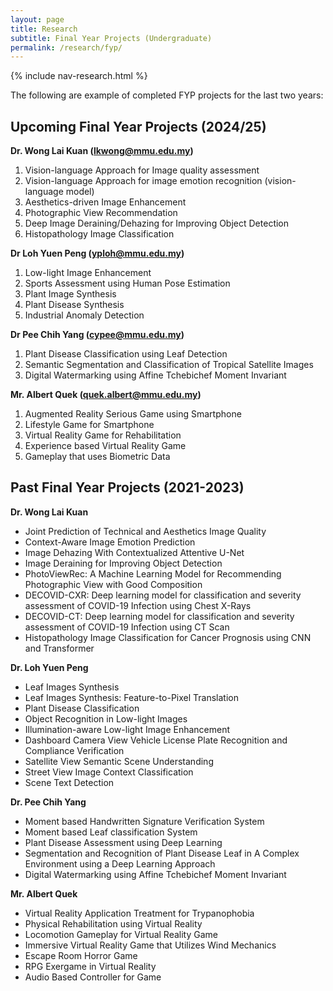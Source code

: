 ```yaml
---
layout: page
title: Research
subtitle: Final Year Projects (Undergraduate)
permalink: /research/fyp/
---
```

{% include nav-research.html  %}

The following are example of completed FYP projects for the last two years:
 <!-- The following are projects to be offered for undergraduate FYPs for the upcoming academic session. Do inform us directly if you have enquiries or are interested to take it up. Students working on these projects will be affiliated with our lab and will have access to our facilities (**hot-desks** are provided at the lab, but subject to availability).  -->

## Upcoming Final Year Projects (2024/25)  

**Dr. Wong Lai Kuan (lkwong@mmu.edu.my)**
1) Vision-language Approach for Image quality assessment
2) Vision-language Approach for image emotion recognition (vision-language model)
3) Aesthetics-driven Image Enhancement
4) Photographic View Recommendation
5) Deep Image Deraining/Dehazing for Improving Object Detection
6) Histopathology Image Classification

**Dr Loh Yuen Peng (yploh@mmu.edu.my)**
1) Low-light Image Enhancement
2) Sports Assessment using Human Pose Estimation
3) Plant Image Synthesis
4) Plant Disease Synthesis
5) Industrial Anomaly Detection

**Dr Pee Chih Yang (cypee@mmu.edu.my)**
1) Plant Disease Classification using Leaf Detection
2) Semantic Segmentation and Classification of Tropical Satellite Images
3) Digital Watermarking using Affine Tchebichef Moment Invariant

**Mr. Albert Quek (quek.albert@mmu.edu.my)**
1) Augmented Reality Serious Game using Smartphone
2) Lifestyle Game for Smartphone
3) Virtual Reality Game for Rehabilitation
4) Experience based Virtual Reality Game
5) Gameplay that uses Biometric Data

## Past Final Year Projects (2021-2023)  
**Dr. Wong Lai Kuan**
- Joint Prediction of Technical and Aesthetics Image Quality
- Context-Aware Image Emotion Prediction
- Image Dehazing With Contextualized Attentive U-Net
- Image Deraining for Improving Object Detection
- PhotoViewRec: A Machine Learning Model for Recommending Photographic View with Good Composition
- DECOVID-CXR: Deep learning model for classification and severity assessment of COVID-19 Infection using Chest X-Rays
- DECOVID-CT: Deep learning model for classification and severity assessment of COVID-19 Infection using CT Scan
- Histopathology Image Classification for Cancer Prognosis using CNN and Transformer

**Dr. Loh Yuen Peng**
- Leaf Images Synthesis
- Leaf Images Synthesis: Feature-to-Pixel Translation
- Plant Disease Classification
- Object Recognition in Low-light Images
- Illumination-aware Low-light Image Enhancement
- Dashboard Camera View Vehicle License Plate Recognition and Compliance Verification
- Satellite View Semantic Scene Understanding
- Street View Image Context Classification
- Scene Text Detection

**Dr. Pee Chih Yang**
- Moment based Handwritten Signature Verification System
- Moment based Leaf classification System
- Plant Disease Assessment using Deep Learning
- Segmentation and Recognition of Plant Disease Leaf in A Complex Environment using a Deep Learning Approach
- Digital Watermarking using Affine Tchebichef Moment Invariant

**Mr. Albert Quek**
- Virtual Reality Application Treatment for Trypanophobia
- Physical Rehabilitation using Virtual Reality
- Locomotion Gameplay for Virtual Reality Game
- Immersive Virtual Reality Game that Utilizes Wind Mechanics
- Escape Room Horror Game
- RPG Exergame in Virtual Reality
- Audio Based Controller for Game
